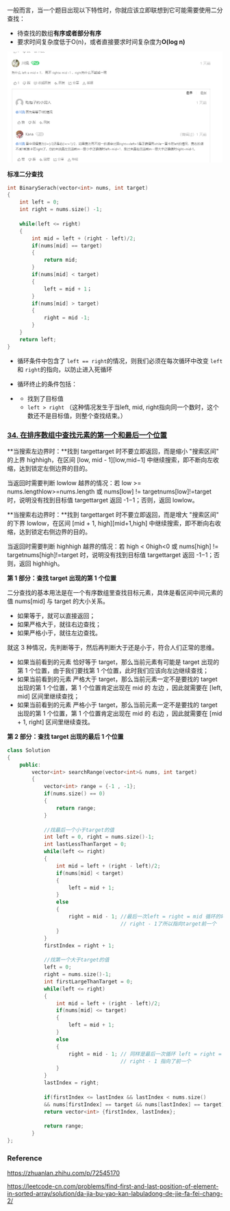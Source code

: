 一般而言，当一个题目出现以下特性时，你就应该立即联想到它可能需要使用二分查找：

- 待查找的数组**有序或者部分有序**
- 要求时间复杂度低于O(n)，或者直接要求时间复杂度为**O(log n)**

![image-20210615224851969](../img/image-20210615224851969.png)

**标准二分查找**

```c++
int BinarySerach(vector<int> nums, int target)
{
    int left = 0;
    int right = nums.size() -1;
    
    while(left <= right)
    {
        int mid = left + (right - left)/2;
        if(nums[mid] == target)
        {
            return mid;
        }
        if(nums[mid] < target)
        {
			left = mid + 1；
        }
        if(nums[mid] > target)
        {
            right = mid -1;
        }
    }
    return left;
}
```

- 循环条件中包含了 `left == right`的情况，则我们必须在每次循环中改变 `left` 和 `right`的指向，以防止进入死循环

- 循环终止的条件包括：

- - 找到了目标值
  - `left > right` （这种情况发生于当left, mid, right指向同一个数时，这个数还不是目标值，则整个查找结束。）



### [34. 在排序数组中查找元素的第一个和最后一个位置](https://leetcode-cn.com/problems/find-first-and-last-position-of-element-in-sorted-array/)

**当搜索左边界时：**找到 targettarget 时不要立即返回，而是缩小 "搜索区间" 的上界 highhigh，在区间 [low, mid - 1][low,mid−1] 中继续搜索，即不断向左收缩，达到锁定左侧边界的目的。

当返回时需要判断 lowlow 越界的情况：若 low >= nums.lengthlow>=nums.length 或 nums[low] != targetnums[low]!=target 时，说明没有找到目标值 targettarget 返回 -1−1；否则，返回 lowlow。

**当搜索右边界时：**找到 targettarget 时不要立即返回，而是增大 "搜索区间" 的下界 lowlow，在区间 [mid + 1, high][mid+1,high] 中继续搜索，即不断向右收缩，达到锁定右侧边界的目的。

当返回时需要判断 highhigh 越界的情况：若 high < 0high<0 或 nums[high] != targetnums[high]!=target 时，说明没有找到目标值 targettarget 返回 -1−1；否则，返回 highhigh。



**第 1 部分：查找 target 出现的第 1 个位置**

二分查找的基本用法是在一个有序数组里查找目标元素，具体是看区间中间元素的值 nums[mid] 与 target 的大小关系。

- 如果等于，就可以直接返回；
- 如果严格大于，就往右边查找；
- 如果严格小于，就往左边查找。

就这 3 种情况，先判断等于，然后再判断大于还是小于，符合人们正常的思维。

- 如果当前看到的元素 恰好等于 target，那么当前元素有可能是 target 出现的第 1 个位置，由于我们要找第 1 个位置，此时我们应该向左边继续查找；
- 如果当前看到的元素 严格大于 target，那么当前元素一定不是要找的 target 出现的第 1 个位置，第 1 个位置肯定出现在 mid 的 左边 ，因此就需要在 [left, mid] 区间里继续查找；
- 如果当前看到的元素 严格小于 target，那么当前元素一定不是要找的 target 出现的第 1 个位置，第 1 个位置肯定出现在 mid 的 右边 ，因此就需要在 [mid + 1, right] 区间里继续查找。

**第 2 部分：查找 target 出现的最后 1 个位置**



```c++
class Solution 
{
    public:
        vector<int> searchRange(vector<int>& nums, int target) 
        {
            vector<int> range = {-1 , -1};
            if(nums.size() == 0)
            {
                return range;
            }

            //找最后一个小于target的值
            int left = 0, right = nums.size()-1;
            int lastLessThanTarget = 0;
            while(left <= right)
            {
                int mid = left + (right - left)/2;
                if(nums[mid] < target)
                {
                    left = mid + 1;
                }
                else
                {
                    right = mid - 1; //最后一次left = right = mid 循环的时候
                                     // right - 1了所以指向target前一个
                }
            }
            firstIndex = right + 1;

            //找第一个大于target的值
            left = 0;
            right = nums.size()-1;
            int firstLargeThanTarget = 0;
            while(left <= right)
            {
                int mid = left + (right - left)/2;
                if(nums[mid] <= target)
                {
                    left = mid + 1;
                }
                else
                {
                    right = mid - 1; // 同样是最后一次循环 left = right = mid的时候
                                     // right - 1 指向了前一个
                }
            }
            lastIndex = right;

            if(firstIndex <= lastIndex && lastIndex < nums.size()
            && nums[firstIndex] == target && nums[lastIndex] == target)
            return vector<int> {firstIndex, lastIndex};

            return range;
        }
};
```



### Reference

https://zhuanlan.zhihu.com/p/72545170

https://leetcode-cn.com/problems/find-first-and-last-position-of-element-in-sorted-array/solution/da-jia-bu-yao-kan-labuladong-de-jie-fa-fei-chang-2/
